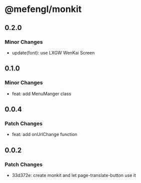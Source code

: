 # @mefengl/monkit

## 0.2.0

### Minor Changes

- update(font): use LXGW WenKai Screen

## 0.1.0

### Minor Changes

- feat: add MenuManger class

## 0.0.4

### Patch Changes

- feat: add onUrlChange function

## 0.0.2

### Patch Changes

- 33d372e: create monkit and let page-translate-button use it
